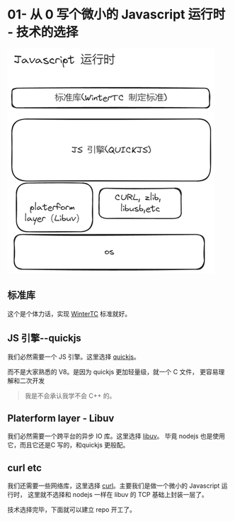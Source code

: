 # 01- 从 0 写个微小的 Javascript 运行时 - 技术的选择

![Javascript 运行时](./toyjsruntime.excalidraw.png)


## 标准库

这个是个体力话，实现 [WinterTC](https://wintercg.org/work) 标准就好。

## JS 引擎--quickjs

我们必然需要一个 JS 引擎。这里选择 [quickjs](https://github.com/quickjs-ng/quickjs)。 

而不是大家熟悉的 V8。是因为 quickjs 更加轻量级，就一个 C 文件， 更容易理解和二次开发

> 我是不会承认我学不会 C++ 的。

## Platerform layer - Libuv

我们必然需要一个跨平台的异步 IO 库。这里选择 [libuv](https://libuv.org/)。 毕竟 nodejs 也是使用它，而且它还是C 写的，和quickjs 更般配。

## curl etc

我们还需要一些网络库，这里选择 [curl](https://curl.se/)。主要我们是做一个微小的 Javascript 运行时， 这里就不选择和 nodejs 一样在 libuv 的 TCP 基础上封装一层了。

技术选择完毕，下面就可以建立 repo 开工了。
